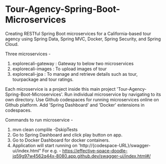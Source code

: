 # Tour-Agency-Spring-Boot-Microservices
Creating RESTful Spring Boot microservices for a California-based tour agency using Spring Data, Spring MVC, Docker, Spring Security, and Spring Cloud.

Three microservices - 
1. explorecali-gateway : Gateway to below two microservices
2. explorecali-images : To upload images of tour
3. explorecali-jpa : To manage and retrieve details such as tour, tourpackage and tour ratings.

Each microservice is a project inside this main project 'Tour-Agency-Spring-Boot-Microservices'. Run individual microservice by navigating to its own directory. Use Github codespaces for running microservices online on Github platform. Add 'Spring Dashboard' and 'Docker' extensions in codespaces. 

Commands to run microservice - 
1. mvn clean complile -DskipTests
2. Go to Spring Dashboard and click play button on app.
3. Go to Docker Dashboard for docker containers.
4. Application will start running on 'http://{codespace-URL}/swagger-ui/index.html"
   For e.g. - https://effective-space-doodle-jq59g97w4562q44x-8080.app.github.dev/swagger-ui/index.html#/
